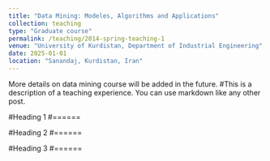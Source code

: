 ```yaml
---
title: "Data Mining: Modeles, Algorithms and Applications"
collection: teaching
type: "Graduate course"
permalink: /teaching/2014-spring-teaching-1
venue: "University of Kurdistan, Department of Industrial Engineering"
date: 2025-01-01
location: "Sanandaj, Kurdistan, Iran"
---
```


More details on data mining course will be added in the future. 
#This is a description of a teaching experience. You can use markdown like any other post.

#Heading 1
#======

#Heading 2
#======

#Heading 3
#======
